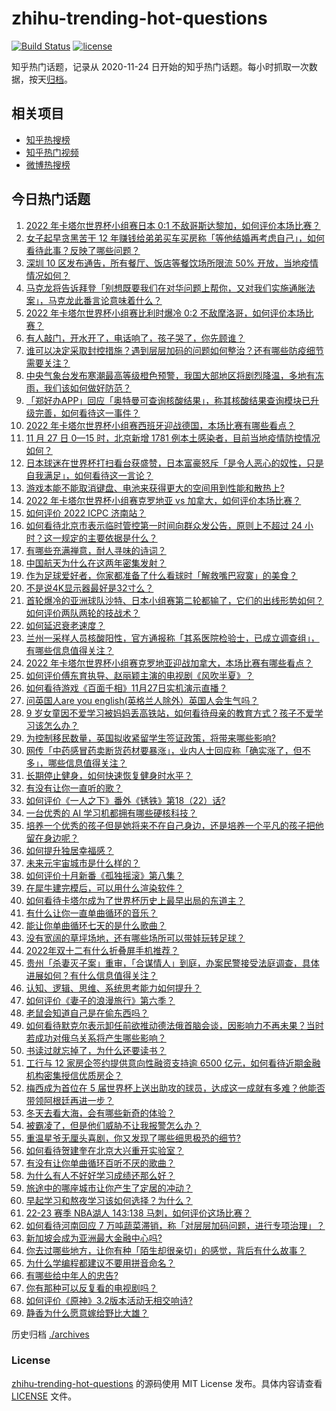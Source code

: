 # zhihu-trending-hot-questions

[![Build Status](https://github.com/justjavac/zhihu-trending-hot-questions/workflows/ci/badge.svg?branch=master)](https://github.com/justjavac/zhihu-trending-hot-questions/actions)
[![license](https://img.shields.io/github/license/justjavac/zhihu-trending-hot-questions)](https://github.com/justjavac/zhihu-trending-hot-questions/blob/master/LICENSE)

知乎热门话题，记录从 2020-11-24 日开始的知乎热门话题。每小时抓取一次数据，按天[归档](./archives)。

## 相关项目

- [知乎热搜榜](https://github.com/justjavac/zhihu-trending-top-search)
- [知乎热门视频](https://github.com/justjavac/zhihu-trending-hot-video)
- [微博热搜榜](https://github.com/justjavac/weibo-trending-hot-search)

## 今日热门话题

<!-- BEGIN -->
<!-- 最后更新时间 Mon Nov 28 2022 02:25:23 GMT+0800 (China Standard Time) -->

1. [2022 年卡塔尔世界杯小组赛日本 0:1 不敌哥斯达黎加，如何评价本场比赛？](https://www.zhihu.com/question/569180000)
1. [女子起早贪黑苦干 12 年赚钱给弟弟买车买房称「等他结婚再考虑自己」，如何看待此事？反映了哪些问题？](https://www.zhihu.com/question/569143535)
1. [深圳 10 区发布通告，所有餐厅、饭店等餐饮场所限流 50% 开放，当地疫情情况如何？](https://www.zhihu.com/question/569132304)
1. [马克龙将告诉拜登「别想既要我们在对华问题上帮你，又对我们实施通胀法案」，马克龙此番言论意味着什么？](https://www.zhihu.com/question/569140100)
1. [2022 年卡塔尔世界杯小组赛比利时爆冷 0:2 不敌摩洛哥，如何评价本场比赛？](https://www.zhihu.com/question/569193985)
1. [有人敲门，开水开了，电话响了，孩子哭了，你先顾谁？](https://www.zhihu.com/question/463695772)
1. [谁可以决定采取封控措施？遇到层层加码的问题如何整治？还有哪些防疫细节需要关注？](https://www.zhihu.com/question/569151736)
1. [中央气象台发布寒潮最高等级橙色预警，我国大部地区将剧烈降温，多地有冻雨，我们该如何做好防范？](https://www.zhihu.com/question/569185415)
1. [「郑好办APP」回应「奥特曼可查询核酸结果」，称其核酸结果查询模块已升级完善，如何看待这一事件？](https://www.zhihu.com/question/569134838)
1. [2022 年卡塔尔世界杯小组赛西班牙迎战德国，本场比赛有哪些看点？](https://www.zhihu.com/question/569126714)
1. [11 月 27 日 0—15 时，北京新增 1781 例本土感染者，目前当地疫情防控情况如何？](https://www.zhihu.com/question/569182722)
1. [日本球迷在世界杯打扫看台获盛赞，日本富豪怒斥「是令人恶心的奴性，只是自我满足」，如何看待这一言论？](https://www.zhihu.com/question/568993108)
1. [游戏本能不能取消键盘、电池来获得更大的空间用到性能和散热上?](https://www.zhihu.com/question/568661591)
1. [2022 年卡塔尔世界杯小组赛克罗地亚 vs 加拿大，如何评价本场比赛？](https://www.zhihu.com/question/569211731)
1. [如何评价 2022 ICPC 济南站？](https://www.zhihu.com/question/568201615)
1. [如何看待北京市表示临时管控第一时间向群众发公告，原则上不超过 24 小时？这一规定的主要依据是什么？](https://www.zhihu.com/question/569186278)
1. [有哪些充满禅意，耐人寻味的诗词？](https://www.zhihu.com/question/457732856)
1. [中国航天为什么在这两年密集发射？](https://www.zhihu.com/question/493944281)
1. [作为足球爱好者，你家都准备了什么看球时「解救嘴巴寂寞」的美食？](https://www.zhihu.com/question/566849559)
1. [不是说4K显示器最好是32寸么？](https://www.zhihu.com/question/389038343)
1. [首轮爆冷的亚洲球队沙特、日本小组赛第二轮都输了，它们的出线形势如何？如何评价两队两轮的技战术？](https://www.zhihu.com/question/569194524)
1. [如何延迟衰老速度？](https://www.zhihu.com/question/564689357)
1. [兰州一采样人员核酸阳性，官方通报称「其系医院检验士，已成立调查组」，有哪些信息值得关注？](https://www.zhihu.com/question/569179513)
1. [2022 年卡塔尔世界杯小组赛克罗地亚迎战加拿大，本场比赛有哪些看点？](https://www.zhihu.com/question/569126120)
1. [如何评价傅东育执导、赵丽颖主演的电视剧《风吹半夏》？](https://www.zhihu.com/question/569187526)
1. [如何看待游戏《百面千相》11月27日实机演示直播？](https://www.zhihu.com/question/568829205)
1. [问英国人are you english(英格兰人除外）英国人会生气吗？](https://www.zhihu.com/question/264998519)
1. [9 岁女童因不爱学习被妈妈丢高铁站，如何看待母亲的教育方式？孩子不爱学习该怎么办？](https://www.zhihu.com/question/568786864)
1. [为控制移民数量，英国拟收紧留学生签证政策，将带来哪些影响?](https://www.zhihu.com/question/569160583)
1. [网传「中药感冒药卖断货药材要暴涨」，业内人士回应称「确实涨了，但不多」，哪些信息值得关注？](https://www.zhihu.com/question/568808509)
1. [长期停止健身，如何快速恢复健身时水平？](https://www.zhihu.com/question/20743838)
1. [有没有让你一直听的歌？](https://www.zhihu.com/question/565558765)
1. [如何评价《一人之下》番外《锈铁》第18（22）话?](https://www.zhihu.com/question/568847124)
1. [一台优秀的 AI 学习机都拥有哪些硬核科技？](https://www.zhihu.com/question/569139777)
1. [培养一个优秀的孩子但是她将来不在自己身边，还是培养一个平凡的孩子把他留在身边呢？](https://www.zhihu.com/question/564846121)
1. [如何提升独居幸福感？](https://www.zhihu.com/question/568566769)
1. [未来元宇宙城市是什么样的？](https://www.zhihu.com/question/568784481)
1. [如何评价十月新番《孤独摇滚》第八集？](https://www.zhihu.com/question/569039651)
1. [在犀牛建完模后，可以用什么渲染软件？](https://www.zhihu.com/question/275521236)
1. [如何看待卡塔尔成为了世界杯历史上最早出局的东道主？](https://www.zhihu.com/question/568840600)
1. [有什么让你一直单曲循环的音乐？](https://www.zhihu.com/question/568546714)
1. [能让你单曲循环七天的是什么歌曲？](https://www.zhihu.com/question/558400016)
1. [没有宽阔的草坪场地，还有哪些场所可以带娃玩转足球？](https://www.zhihu.com/question/565191465)
1. [2022年双十二有什么折叠屏手机推荐？](https://www.zhihu.com/question/569160401)
1. [贵州「杀妻灭子案」重审，「合谋情人」到庭，办案民警接受法庭调查，具体进展如何？有什么信息值得关注？](https://www.zhihu.com/question/568766728)
1. [认知、逻辑、思维、系统思考能力如何提升？](https://www.zhihu.com/question/314003841)
1. [如何评价《妻子的浪漫旅行》第六季？](https://www.zhihu.com/question/568569846)
1. [老鼠会知道自己是在偷东西吗？](https://www.zhihu.com/question/567276949)
1. [如何看待默克尔表示卸任前欲推动德法俄首脑会谈，因影响力不再未果？当时若成功对俄乌关系将产生哪些影响？](https://www.zhihu.com/question/568827998)
1. [书读过就忘掉了，为什么还要读书？](https://www.zhihu.com/question/560245352)
1. [工行与 12 家房企签约提供意向性融资支持逾 6500 亿元，如何看待近期金融机构密集授信优质房企？](https://www.zhihu.com/question/568630596)
1. [梅西成为首位在 5 届世界杯上送出助攻的球员，达成这一成就有多难？他能否带领阿根廷再进一步？](https://www.zhihu.com/question/569118173)
1. [冬天去看大海，会有哪些新奇的体验？](https://www.zhihu.com/question/568033004)
1. [被霸凌了，但是他们威胁不让我报警怎么办？](https://www.zhihu.com/question/568821111)
1. [重温星爷无厘头喜剧，你又发现了哪些细思极恐的细节?](https://www.zhihu.com/question/569032876)
1. [如何看待贺建奎在北京大兴重开实验室？](https://www.zhihu.com/question/568833616)
1. [有没有让你单曲循环百听不厌的歌曲？](https://www.zhihu.com/question/568983438)
1. [为什么有人不好好学习成绩还那么好？](https://www.zhihu.com/question/563243565)
1. [旅途中的哪座城市让你产生了定居的冲动？](https://www.zhihu.com/question/568620884)
1. [早起学习和熬夜学习该如何选择？为什么？](https://www.zhihu.com/question/563280217)
1. [22-23 赛季 NBA湖人 143:138 马刺，如何评价这场比赛？](https://www.zhihu.com/question/569134147)
1. [如何看待河南回应 7 万吨蔬菜滞销，称「对层层加码问题，进行专项治理」？](https://www.zhihu.com/question/568991936)
1. [新加坡会成为亚洲最大金融中心吗?](https://www.zhihu.com/question/567622246)
1. [你去过哪些地方，让你有种「陌生却很亲切」的感觉，背后有什么故事？](https://www.zhihu.com/question/567250440)
1. [为什么学编程都建议不要用拼音命名？](https://www.zhihu.com/question/568248345)
1. [有哪些给中年人的忠告?](https://www.zhihu.com/question/445250185)
1. [你有那种可以反复看的电视剧吗？](https://www.zhihu.com/question/568063683)
1. [如何评价《原神》3.2版本活动无相交响诗?](https://www.zhihu.com/question/568563839)
1. [静香为什么愿意嫁给野比大雄？](https://www.zhihu.com/question/511881876)

<!-- END -->

历史归档 [./archives](./archives)

### License

[zhihu-trending-hot-questions](https://github.com/justjavac/zhihu-trending-hot-questions)
的源码使用 MIT License 发布。具体内容请查看 [LICENSE](./LICENSE) 文件。
